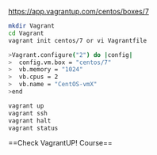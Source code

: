 https://app.vagrantup.com/centos/boxes/7

```bash
mkdir Vagrant
cd Vagrant
vagrant init centos/7 or vi Vagrantfile

>Vagrant.configure("2") do |config|
>  config.vm.box = "centos/7"
>  vb.memory = "1024"
>  vb.cpus = 2
>  vb.name = "CentOS-vmX"
>end

vagrant up
vagrant ssh
vagrant halt
vagrant status
```
==Check VagrantUP! Course==
